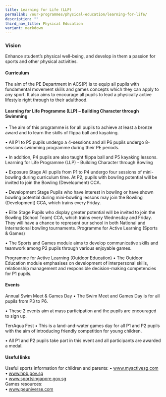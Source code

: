 ```yaml
---
title: Learning for Life (LLP)
permalink: /our-programmes/physical-education/learning-for-life/
description: ""
third_nav_title: Physical Education
variant: markdown
---
```

### **Vision**

Enhance student’s physical well-being, and develop in them a passion for sports and other physical activities.

#### **Curriculum**

The aim of the PE Department in ACS(P) is to equip all pupils with fundamental movement skills and games concepts which they can apply to any sport. It also aims to encourage all pupils to lead a physically active lifestyle right through to their adulthood.


#### Learning for Life Programme (LLP) – Building Character through Swimming
•	The aim of this programme is for all pupils to achieve at least a bronze award and to learn the skills of flippa ball and kayaking.

•	All P1 to P5 pupils undergo a 4-sessions and all P6 pupils undergo 8-sessions swimming programme during their PE periods.

•	In addition, P4 pupils are also taught flippa ball and P5 kayaking lessons.
Learning for Life Programme (LLP) - Building Character through Bowling

•	Exposure Stage
All pupils from P1 to P4 undergo four sessions of mini-bowling during curriculum time. At P2, pupils with bowling potential will be invited to join the Bowling (Development) CCA.

•	Development Stage
Pupils who have interest in bowling or have shown bowling potential during mini-bowling lessons may join the Bowling (Development) CCA, which trains every Friday.

•	Elite Stage
Pupils who display greater potential will be invited to join the Bowling (School Team) CCA, which trains every Wednesday and Friday. They will have a chance to represent our school in both National and International bowling tournaments.
Programme for Active Learning (Sports &amp; Games)

•	The Sports and Games module aims to develop communicative skills and teamwork among P2 pupils through various enjoyable games.

Programme for Active Learning (Outdoor Education)
•	The Outdoor Education module emphasises on development of interpersonal skills, relationship management and responsible decision-making competencies for P1 pupils.


#### Events
Annual Swim Meet &amp; Games Day
•	The Swim Meet and Games Day is for all pupils from P3 to P6.

•	These 2 events aim at mass participation and the pupils are encouraged to sign up.

TerrAqua Fest
•	This is a land-and-water games day for all P1 and P2 pupils with the aim of introducing friendly competition for young children.

•	All P1 and P2 pupils take part in this event and all participants are awarded a medal.



#### Useful links

Useful sports information for children and parents:
•	www.myactivesg.com <br>
•	www.hpb.gov.sg<br>
•	www.sportsingapore.gov.sg<br>
Games resources:<br>
•	www.peuniverse.com

